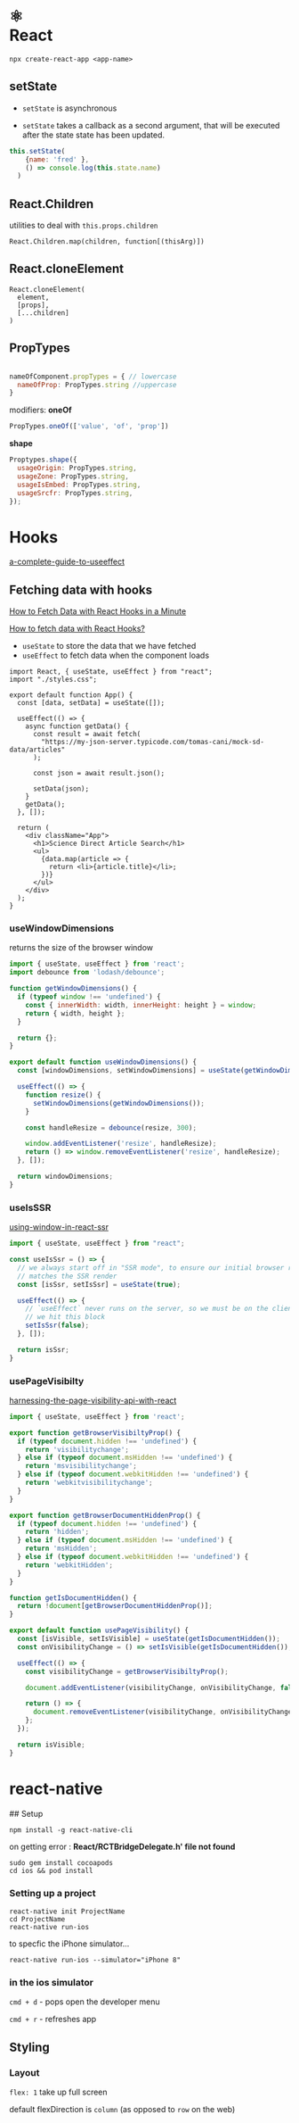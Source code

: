 # ️⚛️ <br>React

```
npx create-react-app <app-name>
```
## setState

- `setState` is asynchronous 

- `setState` takes a callback as a second argument, that will be executed after the state state has been updated. 

```JavaScript
this.setState(
    {name: 'fred' }, 
    () => console.log(this.state.name)
  )
```

## React.Children 

utilities to deal with `this.props.children`

```JS
React.Children.map(children, function[(thisArg)])
```

## React.cloneElement 

```JS
React.cloneElement(
  element,
  [props],
  [...children]
)
```

## PropTypes

```js

nameOfComponent.propTypes = { // lowercase
  nameOfProp: PropTypes.string //uppercase 
}
```
modifiers: 
__oneOf__
```js
PropTypes.oneOf(['value', 'of', 'prop'])
```
__shape__
```js
Proptypes.shape({
  usageOrigin: PropTypes.string,
  usageZone: PropTypes.string,
  usageIsEmbed: PropTypes.string,
  usageSrcfr: PropTypes.string,
});
```


# Hooks 

[a-complete-guide-to-useeffect](https://overreacted.io/a-complete-guide-to-useeffect/)

## Fetching data with hooks


[How to Fetch Data with React Hooks in a Minute](https://medium.com/@cwlsn/how-to-fetch-data-with-react-hooks-in-a-minute-e0f9a15a44d6)

[How to fetch data with React Hooks?](https://www.robinwieruch.de/react-hooks-fetch-data)


* `useState` to store the data that we have fetched
* `useEffect` to fetch data when the component loads

```
import React, { useState, useEffect } from "react";
import "./styles.css";

export default function App() {
  const [data, setData] = useState([]);

  useEffect(() => {
    async function getData() {
      const result = await fetch(
        "https://my-json-server.typicode.com/tomas-cani/mock-sd-data/articles"
      );

      const json = await result.json();

      setData(json);
    }
    getData();
  }, []);

  return (
    <div className="App">
      <h1>Science Direct Article Search</h1>
      <ul>
        {data.map(article => {
          return <li>{article.title}</li>;
        })}
      </ul>
    </div>
  );
}
```


### useWindowDimensions
returns the size of the browser window

```javascript 
import { useState, useEffect } from 'react';
import debounce from 'lodash/debounce';

function getWindowDimensions() {
  if (typeof window !== 'undefined') {
    const { innerWidth: width, innerHeight: height } = window;
    return { width, height };
  }

  return {};
}

export default function useWindowDimensions() {
  const [windowDimensions, setWindowDimensions] = useState(getWindowDimensions());

  useEffect(() => {
    function resize() {
      setWindowDimensions(getWindowDimensions());
    }

    const handleResize = debounce(resize, 300);

    window.addEventListener('resize', handleResize);
    return () => window.removeEventListener('resize', handleResize);
  }, []);

  return windowDimensions;
}
```


### useIsSSR

[using-window-in-react-ssr](https://stephencook.dev/blog/using-window-in-react-ssr/)

```javascript
import { useState, useEffect } from "react";

const useIsSsr = () => {
  // we always start off in "SSR mode", to ensure our initial browser render
  // matches the SSR render
  const [isSsr, setIsSsr] = useState(true);

  useEffect(() => {
    // `useEffect` never runs on the server, so we must be on the client if
    // we hit this block
    setIsSsr(false);
  }, []);

  return isSsr;
}
```

### usePageVisibilty 

[harnessing-the-page-visibility-api-with-react](https://blog.sethcorker.com/harnessing-the-page-visibility-api-with-react)

```javascript
import { useState, useEffect } from 'react';

export function getBrowserVisibiltyProp() {
  if (typeof document.hidden !== 'undefined') {
    return 'visibilitychange';
  } else if (typeof document.msHidden !== 'undefined') {
    return 'msvisibilitychange';
  } else if (typeof document.webkitHidden !== 'undefined') {
    return 'webkitvisibilitychange';
  }
}

export function getBrowserDocumentHiddenProp() {
  if (typeof document.hidden !== 'undefined') {
    return 'hidden';
  } else if (typeof document.msHidden !== 'undefined') {
    return 'msHidden';
  } else if (typeof document.webkitHidden !== 'undefined') {
    return 'webkitHidden';
  }
}

function getIsDocumentHidden() {
  return !document[getBrowserDocumentHiddenProp()];
}

export default function usePageVisibility() {
  const [isVisible, setIsVisible] = useState(getIsDocumentHidden());
  const onVisibilityChange = () => setIsVisible(getIsDocumentHidden());

  useEffect(() => {
    const visibilityChange = getBrowserVisibiltyProp();

    document.addEventListener(visibilityChange, onVisibilityChange, false);

    return () => {
      document.removeEventListener(visibilityChange, onVisibilityChange);
    };
  });

  return isVisible;
}
```

# react-native

## Setup

`npm install -g react-native-cli`

on getting error : **React/RCTBridgeDelegate.h' file not found**

```cli
sudo gem install cocoapods
cd ios && pod install
```

### Setting up a project

    react-native init ProjectName
    cd ProjectName
    react-native run-ios

to specfic the iPhone simulator...

    react-native run-ios --simulator="iPhone 8"

### in the ios simulator

`cmd + d` - pops open the developer menu

`cmd + r` - refreshes app


## Styling

### Layout

`flex: 1`
take up full screen

default flexDirection is `column` (as opposed to `row` on the web)
